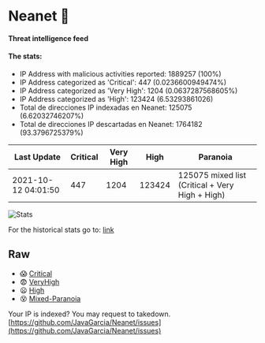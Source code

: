 # Neanet :hocho:
#### Threat intelligence feed
#### The stats:

- IP Address with malicious activities reported: 1889257 (100%)
- IP Address categorized as 'Critical':  447 (0.0236600949474%)
- IP Address categorized as 'Very High':  1204 (0.0637287568605%)
- IP Address categorized as 'High':  123424 (6.53293861026)
- Total de direcciones IP indexadas en Neanet:  125075 (6.62032746207%)
- Total de direcciones IP descartadas en Neanet:  1764182 (93.3796725379%)

| Last Update | Critical | Very High | High | Paranoia |
| --- | --- | --- | --- | --- |
| 2021-10-12 04:01:50 | 447 | 1204 | 123424 | 125075 mixed list (Critical + Very High + High)|

![Stats](https://docs.google.com/spreadsheets/d/e/2PACX-1vSnaNMIXVabIpDJjufMlzH7poXnshF3mgd8Is1g9ytUEzVsP5my4Trn8f-xkoLLQ38xpL3HtmUexLo6/pubchart?oid=501124687&format=image)

For the historical stats go to: [link](/stats.csv)
## Raw
- :scream: [Critical](https://raw.githubusercontent.com/JavaGarcia/Neanet/master/blacklists/neanet_critical.txt)
- :fearful: [VeryHigh](https://raw.githubusercontent.com/JavaGarcia/Neanet/master/blacklists/neanet_veryHigh.txtt)
- :frowning: [High](https://raw.githubusercontent.com/JavaGarcia/Neanet/master/blacklists/neanet_high.txt)
- :dizzy_face: [Mixed-Paranoia](https://raw.githubusercontent.com/JavaGarcia/Neanet/master/blacklists/neanet_all.txt)


Your IP is indexed? You may request to takedown. [https://github.com/JavaGarcia/Neanet/issues](https://github.com/JavaGarcia/Neanet/issues)























































































































































































































































































































































































































































































































































































































































































































































































































































































































































































































































































































































































































































































































































































































































































































































































































































































































































































































































































































































































































































































































































































































































































































































































































































































































































































































































































































































































































































































































































































































































































































































































































































































































































































































































































































































































































































































































































































































































































































































































































































































































































































































































































































































































































































































































































































































































































































































































































































































































































































































































































































































































































































































































































































































































































































































































































































































































































































































































































































































































































































































































































































































































































































































































































































































































































































































































































































































































































































































































































































































































































































































































































































































































































































































































































































































































































































































































































































































































































































































































































































































































































































































































































































































































































































































































































































































































































































































































































































































































































































































































































































































































































































































































































































































































































































































































































